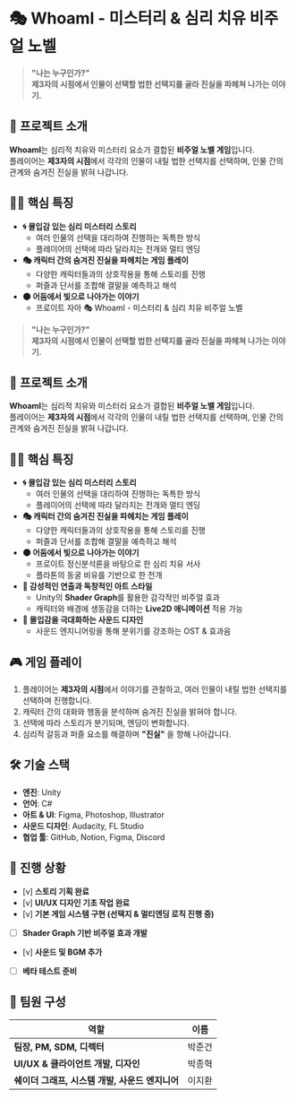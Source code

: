 # 🎭 WhoamI - 미스터리 & 심리 치유 비주얼 노벨  

> **"나는 누구인가?"**  
> **제3자의 시점에서 인물이 선택할 법한 선택지를 골라 진실을 파헤쳐 나가는 이야기.**  

## 📌 프로젝트 소개  
**WhoamI**는 심리적 치유와 미스터리 요소가 결합된 **비주얼 노벨 게임**입니다.  
플레이어는 **제3자의 시점**에서 각각의 인물이 내릴 법한 선택지를 선택하며, 인물 간의 관계와 숨겨진 진실을 밝혀 나갑니다.  

## 🕵️‍♂️ 핵심 특징  
- **🌀 몰입감 있는 심리 미스터리 스토리**  
  - 여러 인물의 선택을 대리하여 진행하는 독특한 방식  
  - 플레이어의 선택에 따라 달라지는 전개와 멀티 엔딩  
- **🎭 캐릭터 간의 숨겨진 진실을 파헤치는 게임 플레이**  
  - 다양한 캐릭터들과의 상호작용을 통해 스토리를 진행  
  - 퍼즐과 단서를 조합해 결말을 예측하고 해석  
- **🌑 어둠에서 빛으로 나아가는 이야기**  
  - 프로이트 자아 🎭 WhoamI - 미스터리 & 심리 치유 비주얼 노벨  

> **"나는 누구인가?"**  
> **제3자의 시점에서 인물이 선택할 법한 선택지를 골라 진실을 파헤쳐 나가는 이야기.**  

## 📌 프로젝트 소개  
**WhoamI**는 심리적 치유와 미스터리 요소가 결합된 **비주얼 노벨 게임**입니다.  
플레이어는 **제3자의 시점**에서 각각의 인물이 내릴 법한 선택지를 선택하며, 인물 간의 관계와 숨겨진 진실을 밝혀 나갑니다.  

## 🕵️‍♂️ 핵심 특징  
- **🌀 몰입감 있는 심리 미스터리 스토리**  
  - 여러 인물의 선택을 대리하여 진행하는 독특한 방식  
  - 플레이어의 선택에 따라 달라지는 전개와 멀티 엔딩  
- **🎭 캐릭터 간의 숨겨진 진실을 파헤치는 게임 플레이**  
  - 다양한 캐릭터들과의 상호작용을 통해 스토리를 진행  
  - 퍼즐과 단서를 조합해 결말을 예측하고 해석  
- **🌑 어둠에서 빛으로 나아가는 이야기**  
  - 프로이트 정신분석론을 바탕으로 한 심리 치유 서사  
  - 플라톤의 동굴 비유를 기반으로 한 전개
- **🎨 감성적인 연출과 독창적인 아트 스타일**  
  - Unity의 **Shader Graph**를 활용한 감각적인 비주얼 효과  
  - 캐릭터와 배경에 생동감을 더하는 **Live2D 애니메이션** 적용 가능  
- **🎵 몰입감을 극대화하는 사운드 디자인**  
  - 사운드 엔지니어링을 통해 분위기를 강조하는 OST & 효과음  

## 🎮 게임 플레이  
1. 플레이어는 **제3자의 시점**에서 이야기를 관찰하고, 여러 인물이 내릴 법한 선택지를 선택하며 진행합니다.  
2. 캐릭터 간의 대화와 행동을 분석하며 숨겨진 진실을 밝혀야 합니다.  
3. 선택에 따라 스토리가 분기되며, 엔딩이 변화합니다.  
4. 심리적 갈등과 퍼즐 요소를 해결하며 **"진실"** 을 향해 나아갑니다.  

## 🛠️ 기술 스택  
- **엔진**: Unity  
- **언어**: C#  
- **아트 & UI**: Figma, Photoshop, Illustrator  
- **사운드 디자인**: Audacity, FL Studio  
- **협업 툴**: GitHub, Notion, Figma, Discord  

## 📅 진행 상황  
- [v] **스토리 기획 완료**  
- [v] **UI/UX 디자인 기초 작업 완료**  
- [v] **기본 게임 시스템 구현 (선택지 & 멀티엔딩 로직 진행 중)**  
- [ ] **Shader Graph 기반 비주얼 효과 개발**  
- [v] **사운드 및 BGM 추가**  
- [ ] **베타 테스트 준비**  

## 👥 팀원 구성  
| 역할 | 이름 |
|------|------|
| **팀장, PM, SDM, 디렉터** | 박준건 |
| **UI/UX & 클라이언트 개발, 디자인** | 박종혁 |
| **쉐이더 그래프, 시스템 개발, 사운드 엔지니어** | 이지환 |
